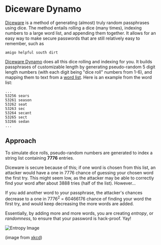 # Diceware Dynamo
[Diceware](http://world.std.com/~reinhold/diceware.html) is a method of generating (almost) truly random passphrases using dice. The method entails rolling a dice (many times), indexing numbers to a large word list, and appending them together. It allows for an easy way to make secure passwords that are still relatively easy to remember, such as
```shell
amigo helpful south dirt
```

[Diceware Dynamo](https://maxlambda.github.io/diceware-dynamo/) does all this dice rolling and indexing for you. It builds passphrases of customizable length by generating pseudo-random 5 digit length numbers (with each digit being "dice roll" numbers from 1-6), and mapping them to text from a [word list](http://world.std.com/~reinhold/diceware.wordlist.asc). Here is an example from the word list:
```shell
...
53256 sears
53261 season
53262 seat
53263 sec
53264 secant
53265 sect
53266 sedan
...
```

## Approach
To simulate dice rolls, pseudo-random numbers are generated to index a string list containing **7776** entries.

Diceware is secure because of this; if one word is chosen from this list, an attacker would have a one in 7776 chance of guessing your chosen word the first try. This might seem low, as the attacker may be able to correctly find your word after about 3888 tries (half of the list). However...

If you add another word to your passphrase, the attacker's chances decrease to a one in 7776<sup>2</sup> = 60466176 chance of finding your word the first try, and would keep decreasing the more words are added.

Essentially, by adding more and more words, you are creating *entropy*, or *randomness*, to ensure that your password is hack-proof. Yay!

![Entropy Image](https://imgs.xkcd.com/comics/password_strength.png)

(image from [xkcd](https://xkcd.com/936/))
